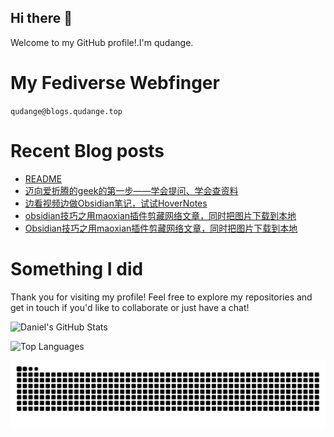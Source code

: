 ## Hi there 👋

Welcome to my GitHub profile!.I'm qudange.

# My Fediverse Webfinger

`qudange@blogs.qudange.top`

# Recent Blog posts
<!-- BLOG-POST-LIST:START -->
- [README](https://blog.qudange.top/)
- [迈向爱折腾的geek的第一步——学会提问、学会查资料](https://blog.qudange.top/迈向爱折腾的geek的第一步——学会提问、学会查资料/)
- [边看视频边做Obsidian笔记，试试HoverNotes](https://blog.qudange.top/效率工具/边看视频边做Obsidian笔记，试试HoverNotes/)
- [obsidian技巧之用maoxian插件剪藏网络文章，同时把图片下载到本地](https://blog.qudange.top/Obsidian/obsidian技巧之用maoxian插件剪藏网络文章，同时把图片下载到本地/)
- [Obsidian技巧之用maoxian插件剪藏网络文章，同时把图片下载到本地](https://blog.qudange.top/Obsidian/Obsidian技巧之用maoxian插件剪藏网络文章，同时把图片下载到本地/)
<!-- BLOG-POST-LIST:END -->

# Something I did

Thank you for visiting my profile! Feel free to explore my repositories and get in touch if you'd like to collaborate or just have a chat!

![Daniel's GitHub Stats](https://github-readme-stats.vercel.app/api?username=dangehub&show_icons=true&theme=radical)

![Top Languages](https://github-readme-stats.vercel.app/api/top-langs/?username=dangehub&layout=compact&theme=radical)


<picture>
  <source media="(prefers-color-scheme: dark)" srcset="https://raw.githubusercontent.com/dangehub/dangehub/output/github-contribution-grid-snake-dark.svg">
  <source media="(prefers-color-scheme: light)" srcset="https://raw.githubusercontent.com/dangehub/dangehub/output/github-contribution-grid-snake.svg">
  <img alt="github contribution grid snake animation" src="https://raw.githubusercontent.com/dangehub/dangehub/output/github-contribution-grid-snake.svg">
</picture>
